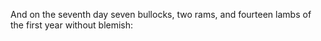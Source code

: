 And on the seventh day seven bullocks, two rams, and fourteen lambs of the first year without blemish:
